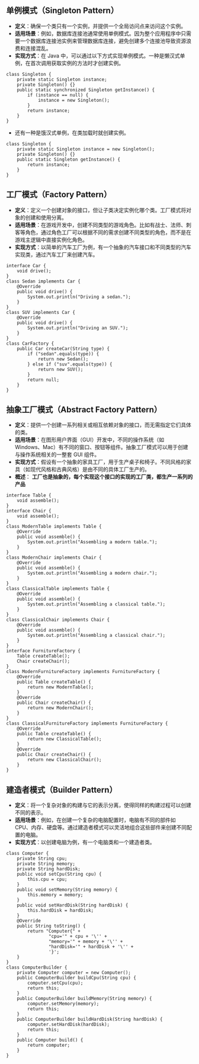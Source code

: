 ## **单例模式（Singleton Pattern）**
- **定义**：确保一个类只有一个实例，并提供一个全局访问点来访问这个实例。
- **适用场景**：例如，数据库连接池通常使用单例模式。因为整个应用程序中只需要一个数据库连接池实例来管理数据库连接，避免创建多个连接池导致资源浪费和连接混乱。
- **实现方式**：在 Java 中，可以通过以下方式实现单例模式。一种是懒汉式单例，在首次调用获取实例的方法时才创建实例。

```
class Singleton {
    private static Singleton instance;
    private Singleton() {}
    public static synchronized Singleton getInstance() {
        if (instance == null) {
            instance = new Singleton();
        }
        return instance;
    }
}
```

- 还有一种是饿汉式单例，在类加载时就创建实例。

```
class Singleton {
    private static Singleton instance = new Singleton();
    private Singleton() {}
    public static Singleton getInstance() {
        return instance;
    }
}
```
## **工厂模式（Factory Pattern）**

- **定义**：定义一个创建对象的接口，但让子类决定实例化哪个类。工厂模式将对象的创建和使用分离。
- **适用场景**：在游戏开发中，创建不同类型的游戏角色。比如有战士、法师、刺客等角色，通过角色工厂可以根据不同的需求创建不同类型的角色，而不是在游戏主逻辑中直接实例化角色。
- **实现方式**：以简单的汽车工厂为例，有一个抽象的汽车接口和不同类型的汽车实现类，通过汽车工厂来创建汽车。

```
interface Car {
    void drive();
}
class Sedan implements Car {
    @Override
    public void drive() {
        System.out.println("Driving a sedan.");
    }
}
class SUV implements Car {
    @Override
    public void drive() {
        System.out.println("Driving an SUV.");
    }
}
class CarFactory {
    public Car createCar(String type) {
        if ("sedan".equals(type)) {
            return new Sedan();
        } else if ("suv".equals(type)) {
            return new SUV();
        }
        return null;
    }
}
```

## **抽象工厂模式（Abstract Factory Pattern）**
- **定义**：提供一个创建一系列相关或相互依赖对象的接口，而无需指定它们具体的类。
- **适用场景**：在图形用户界面（GUI）开发中，不同的操作系统（如 Windows、Mac）有不同的窗口、按钮等组件。抽象工厂模式可以用于创建与操作系统相关的一整套 GUI 组件。
- **实现方式**：假设有一个抽象的家具工厂，用于生产桌子和椅子。不同风格的家具（如现代风格和古典风格）是由不同的具体工厂生产的。
- **概述**： **工厂也是抽象的，每个实现这个接口的实现的工厂类，都生产一系列的产品**

```
interface Table {
    void assemble();
}
interface Chair {
    void assemble();
}
class ModernTable implements Table {
    @Override
    public void assemble() {
        System.out.println("Assembling a modern table.");
    }
}
class ModernChair implements Chair {
    @Override
    public void assemble() {
        System.out.println("Assembling a modern chair.");
    }
}
class ClassicalTable implements Table {
    @Override
    public void assemble() {
        System.out.println("Assembling a classical table.");
    }
}
class ClassicalChair implements Chair {
    @Override
    public void assemble() {
        System.out.println("Assembling a classical chair.");
    }
}
interface FurnitureFactory {
    Table createTable();
    Chair createChair();
}
class ModernFurnitureFactory implements FurnitureFactory {
    @Override
    public Table createTable() {
        return new ModernTable();
    }
    @Override
    public Chair createChair() {
        return new ModernChair();
    }
}
class ClassicalFurnitureFactory implements FurnitureFactory {
    @Override
    public Table createTable() {
        return new ClassicalTable();
    }
    @Override
    public Chair createChair() {
        return new ClassicalChair();
    }
}
```

## **建造者模式（Builder Pattern）**
- **定义**：将一个复杂对象的构建与它的表示分离，使得同样的构建过程可以创建不同的表示。
- **适用场景**：例如，在创建一个复杂的电脑配置时，电脑有不同的部件如 CPU、内存、硬盘等。通过建造者模式可以灵活地组合这些部件来创建不同配置的电脑。
- **实现方式**：以创建电脑为例，有一个电脑类和一个建造者类。

```
class Computer {
    private String cpu;
    private String memory;
    private String hardDisk;
    public void setCpu(String cpu) {
        this.cpu = cpu;
    }
    public void setMemory(String memory) {
        this.memory = memory;
    }
    public void setHardDisk(String hardDisk) {
        this.hardDisk = hardDisk;
    }
    @Override
    public String toString() {
        return "Computer{" +
                "cpu='" + cpu + '\'' +
                "memory='" + memory + '\'' +
                "hardDisk='" + hardDisk + '\'' +
                '}';
    }
}
class ComputerBuilder {
    private Computer computer = new Computer();
    public ComputerBuilder buildCpu(String cpu) {
        computer.setCpu(cpu);
        return this;
    }
    public ComputerBuilder buildMemory(String memory) {
        computer.setMemory(memory);
        return this;
    }
    public ComputerBuilder buildHardDisk(String hardDisk) {
        computer.setHardDisk(hardDisk);
        return this;
    }
    public Computer build() {
        return computer;
    }
}
```
